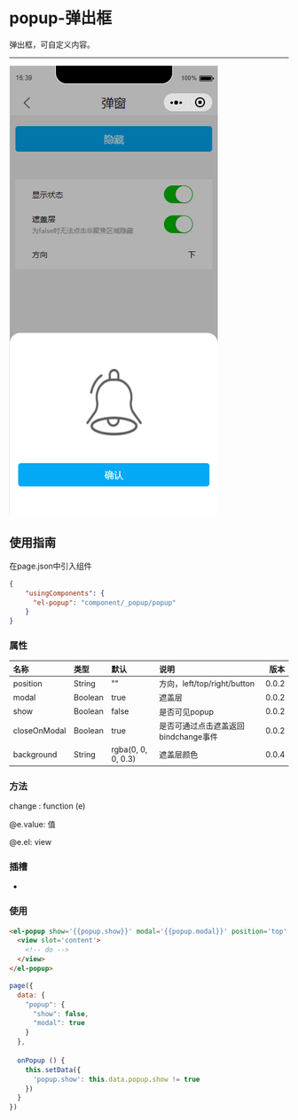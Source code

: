 # popup-弹出框

弹出框，可自定义内容。

---

![](/assets/popup01.png)

## 使用指南

在page.json中引入组件

```json
{
    "usingComponents": {
      "el-popup": "component/_popup/popup"
    }
}
```

### 属性

| 名称 | 类型 | 默认 | 说明 | 版本 |
| :--- | :--- | :--- | :--- | ---: |
| position | String | "" | 方向，left/top/right/button | 0.0.2 |
| modal | Boolean | true | 遮盖层 | 0.0.2 |
| show | Boolean | false | 是否可见popup | 0.0.2 |
| closeOnModal | Boolean | true | 是否可通过点击遮盖返回bindchange事件 | 0.0.2 |
| background | String | rgba(0, 0, 0, 0.3) | 遮盖层颜色 | 0.0.4 |


### 方法

change : function \(e\)

@e.value: 值

@e.el: view

### 插槽
-

### 使用

```html
<el-popup show='{{popup.show}}' modal='{{popup.modal}}' position='top' bindchange='onPopup'>
  <view slot='content'>
    <!-- do -->
  </view>
</el-popup>
```

```js
page({
  data: {
    "popup": {
      "show": false,
      "modal": true
    }
  },
    
  onPopup () {
    this.setData({
      'popup.show': this.data.popup.show != true
    })
  }
})
```





